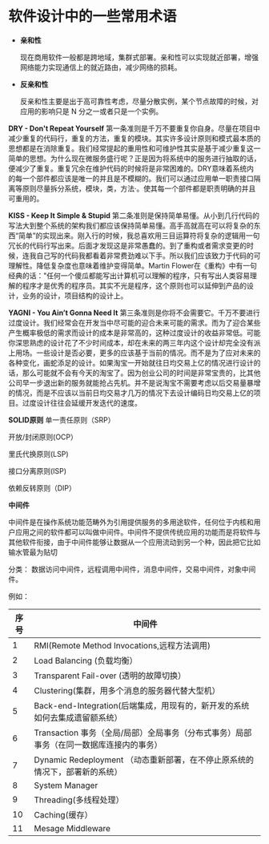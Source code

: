 # 软件设计中的一些常用术语

* **亲和性**

  现在商用软件一般都是跨地域，集群式部署。亲和性可以实现就近部署，增强网络能力实现通信上的就近路由，减少网络的损耗。
  
* **反亲和性**

  反亲和性主要是出于高可靠性考虑，尽量分散实例，某个节点故障的时候，对应用的影响只是 N 分之一或者只是一个实例。



**DRY - Don't Repeat Yourself**
第一条准则是千万不要重复你自身。尽量在项目中减少重复的代码行，重复的方法，重复的模块。其实许多设计原则和模式最本质的思想都是在消除重复。我们经常提起的重用性和可维护性其实是基于减少重复这一简单的思想。为什么现在微服务盛行呢？正是因为将系统中的服务进行抽取的话，便减少了重复。重复冗余在维护代码的时候将是非常困难的。DRY意味着系统内的每一个部件都应该是唯一的并且是不模糊的。我们可以通过应用单一职责接口隔离等原则尽量拆分系统，模块，类，方法·。使其每一个部件都是职责明确的并且可重用的。

**KISS - Keep It Simple & Stupid**
第二条准则是保持简单易懂。从小到几行代码的写法大到整个系统的架构我们都应该保持简单易懂。高手高就高在可以将复杂的东西“简单”的实现出来。刚入行的时候，我总喜欢用三目运算符将复杂的逻辑用一句冗长的代码行写出来。后面才发现这是非常愚蠢的。到了重构或者需求变更的时候，连我自己写的代码我都看着非常费劲难以下手。所以我们应该致力于代码的可理解性。降低复杂度也意味着维护变得简单。Martin Flower在《重构》中有一句经典的话："任何一个傻瓜都能写出计算机可以理解的程序，只有写出人类容易理解的程序才是优秀的程序员。其实不光是程序，这个原则也可以延伸到产品的设计，业务的设计，项目结构的设计上。

**YAGNI - You Ain’t Gonna Need It**
第三条准则是你将不会需要它。千万不要进行过度设计。我们经常会在开发当中尽可能的迎合未来可能的需求。而为了迎合某些产生概率极低的需求而设计的成本是非常高的，这种过度设计的收益非常低。可能你深思熟虑的设计花了不少时间成本，却在未来的两三年内这个设计却完全没有派上用场。一些设计是否必要，更多的应该基于当前的情况。而不是为了应对未来的各种变化，画蛇添足的设计。如果淘宝一开始就往日均交易上亿的情况进行设计的话，那么可能就不会有今天的淘宝了。因为创业公司的时间是非常宝贵的，比其他公司早一步退出新的服务就能抢占先机。并不是说淘宝不需要考虑以后交易量暴增的情况，而是不应该以当前日均交易才几万的情况下去设计编码日均交易上亿的项目。过度设计往往会延缓开发迭代的速度。

**SOLID原则**
单一责任原则（SRP）

开放/封闭原则(OCP）

里氏代换原则(LSP)

接口分离原则(ISP)

依赖反转原则（DIP）



**中间件**
  
  中间件是在操作系统功能范畴外为引用提供服务的多用途软件，任何位于内核和用户应用之间的软件都可以叫做中间件。中间件不提供传统应用的功能而是将软件与其他软件衔接，由于中间件能够让数据从一个应用流动到另一个种，因此把它比如输水管最为贴切
  
  分类： 数据访问中间件，远程调用中间件，消息中间件，交易中间件，对象中间件。
  
  例如：
  
   序号|中间件
   ----|-----
   1  | RMI(Remote Method Invocations,远程方法调用)
   2  | Load Balancing (负载均衡）
   3  | Transparent Fail-over (透明的故障切换）
   4  | Clustering(集群，用多个消息的服务器代替大型机）
   5  | Back-end-Integration(后端集成，用现有的，新开发的系统如何去集成遗留额系统）
   6  | Transaction 事务（全局/局部）全局事务（分布式事务）局部事务（在同一数据库连接内的事务）
   7  | Dynamic Redeployment （动态重新部署，在不停止原系统的情况下，部署新的系统）
   8  | System Manager
   9  | Threading(多线程处理）
   10 | Caching(缓存）
   11 | Mesage Middleware
    
  
  

